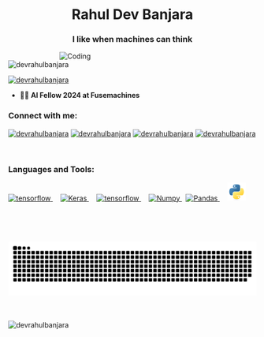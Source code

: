 <h1 align="center">Rahul Dev Banjara</h1>
<h3 align="center">I like when machines can think</h3>
<img align="right" alt="Coding" width="400" src="https://gist.githubusercontent.com/vininjr/d29bb07bdadb41e4b0923bc8fa748b1a/raw/88f20c9d749d756be63f22b09f3c4ac570bc5101/programming.gif">

<p align="left"> <img src="https://komarev.com/ghpvc/?username=devrahulbanjara&label=Profile%20views&color=0e75b6&style=flat" alt="devrahulbanjara" /> </p>

<p align="left"> <a href="https://twitter.com/devrahulbanjara" target="blank"><img src="https://img.shields.io/twitter/follow/devrahulbanjara?logo=twitter&style=for-the-badge" alt="devrahulbanjara" /></a> </p>

  
- 🧑‍💻 **AI Fellow 2024 at Fusemachines**


<h3 align="left">Connect with me:</h3>
<p align="left">
<a href="https://twitter.com/devrahulbanjara" target="blank"><img align="center" src="https://raw.githubusercontent.com/rahuldkjain/github-profile-readme-generator/master/src/images/icons/Social/twitter.svg" alt="devrahulbanjara" height="30" width="40" /></a>
<a href="https://linkedin.com/in/devrahulbanjara" target="blank"><img align="center" src="https://raw.githubusercontent.com/rahuldkjain/github-profile-readme-generator/master/src/images/icons/Social/linked-in-alt.svg" alt="devrahulbanjara" height="30" width="40" /></a>
<a href="https://instagram.com/devrahulbanjara" target="blank"><img align="center" src="https://raw.githubusercontent.com/rahuldkjain/github-profile-readme-generator/master/src/images/icons/Social/instagram.svg" alt="devrahulbanjara" height="30" width="40" /></a>
<a href="https://www.leetcode.com/devrahulbanjara" target="blank"><img align="center" src="https://raw.githubusercontent.com/rahuldkjain/github-profile-readme-generator/master/src/images/icons/Social/leet-code.svg" alt="devrahulbanjara" height="30" width="40" /></a>
</p>
<br>
<h3 align="left">Languages and Tools:</h3>
<p align="left"> 
 <a href="https://www.tensorflow.org" target="_blank" rel="noreferrer"> <img src="https://editor.analyticsvidhya.com/uploads/339361_iDQvKoz7gGHc6YXqvqWWZQ.png" alt="tensorflow" height="60"/> </a> &#160 &#160 
 <a href="https://keras.io/" target="_blank" rel="noreferrer"> <img src="https://upload.wikimedia.org/wikipedia/commons/thumb/a/ae/Keras_logo.svg/360px-Keras_logo.svg.png" alt="Keras" height="60"/> </a> &#160 &#160 
 <a href="https://scikit-learn.org/stable/index.html" target="_blank" rel="noreferrer"> <img src="https://seeklogo.com/images/S/scikit-learn-logo-8766D07E2E-seeklogo.com.png" alt="tensorflow" height="55"/> </a> &#160  &#160
 <a href="https://numpy.org/" target="_blank" rel="noreferrer"> <img src="https://numpy.org/images/logo.svg" alt="Numpy" width="50" height="50"/> </a> &#160 
 <a href="https://pandas.pydata.org/" target="_blank" rel="noreferrer"> <img src="https://upload.wikimedia.org/wikipedia/commons/thumb/2/22/Pandas_mark.svg/1200px-Pandas_mark.svg.png" alt="Pandas" height="47"/> </a>  &#160 &#160 
 <a href="https://www.python.org" target="_blank" rel="noreferrer"> <img src="https://raw.githubusercontent.com/devicons/devicon/master/icons/python/python-original.svg" alt="python" width="37" height="37"/> </a> </p>
<br>


<br><br>
<picture>
  <source
    media="(prefers-color-scheme: dark)"
    srcset="https://raw.githubusercontent.com/platane/snk/output/github-contribution-grid-snake-dark.svg"
  />
  <source
    media="(prefers-color-scheme: light)"
    srcset="https://raw.githubusercontent.com/platane/snk/output/github-contribution-grid-snake.svg"
  />
  <img
    alt="github contribution grid snake animation"
    src="https://raw.githubusercontent.com/platane/snk/output/github-contribution-grid-snake.svg"
  />
</picture>
 <br><br><br>

<p><img align="left" src="https://github-readme-stats.vercel.app/api/top-langs?username=devrahulbanjara&show_icons=true&locale=en&layout=compact&theme=dark" alt="devrahulbanjara" /></p>

